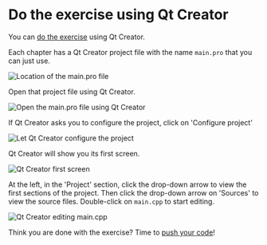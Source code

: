# Do the exercise using Qt Creator

You can [do the exercise](do_the_exercise.md) using Qt Creator.

Each chapter has a Qt Creator project file with the name `main.pro` that you can just use.

![Location of the main.pro file](pics/pro_file.png)

Open that project file using Qt Creator.

![Open the main.pro file using Qt Creator](pics/open_pro_file.png)

If Qt Creator asks you to configure the project, click on 'Configure project'

![Let Qt Creator configure the project](pics/qt_creator_configure_project.png)

Qt Creator will show you its first screen.

![Qt Creator first screen](pics/qt_creator_first.png)

At the left, in the 'Project' section, click the drop-down arrow to view the first sections of the project.
Then click the drop-down arrow on 'Sources' to view the source files. Double-click on `main.cpp` to start editing.

![Qt Creator editing main.cpp](pics/qt_creator_main.png)

Think you are done with the exercise? Time to [push your code](push_your_code.md)!
